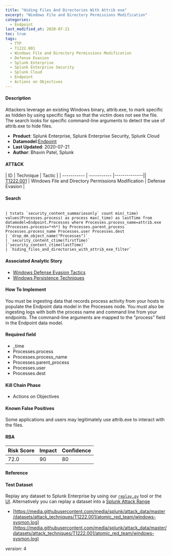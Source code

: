 ```yaml
---
title: "Hiding Files And Directories With Attrib exe"
excerpt: "Windows File and Directory Permissions Modification"
categories:
  - Endpoint
last_modified_at: 2020-07-21
toc: true
tags:
  - TTP
  - T1222.001
  - Windows File and Directory Permissions Modification
  - Defense Evasion
  - Splunk Enterprise
  - Splunk Enterprise Security
  - Splunk Cloud
  - Endpoint
  - Actions on Objectives
---
```


#### Description

Attackers leverage an existing Windows binary, attrib.exe, to mark specific as hidden by using specific flags so that the victim does not see the file.  The search looks for specific command-line arguments to detect the use of attrib.exe to hide files.

- **Product**: Splunk Enterprise, Splunk Enterprise Security, Splunk Cloud
- **Datamodel**:[Endpoint](https://docs.splunk.com/Documentation/CIM/latest/User/Endpoint)
- **Last Updated**: 2020-07-21
- **Author**: Bhavin Patel, Splunk


#### ATT&CK

| ID          | Technique   | Tactic       |
| ----------- | ----------- |--------------|| [T1222.001](https://attack.mitre.org/techniques/T1222/001/) | Windows File and Directory Permissions Modification | Defense Evasion |


#### Search

```

| tstats `security_content_summariesonly` count min(_time) values(Processes.process) as process max(_time) as lastTime from datamodel=Endpoint.Processes where Processes.process_name=attrib.exe (Processes.process=*+h*) by Processes.parent_process Processes.process_name Processes.user Processes.dest 
| `drop_dm_object_name("Processes")` 
| `security_content_ctime(firstTime)`
|`security_content_ctime(lastTime)`
| `hiding_files_and_directories_with_attrib_exe_filter` 
```

#### Associated Analytic Story
* [Windows Defense Evasion Tactics](_stories/windows_defense_evasion_tactics)
* [Windows Persistence Techniques](_stories/windows_persistence_techniques)


#### How To Implement
You must be ingesting data that records process activity from your hosts to populate the Endpoint data model in the Processes node. You must also be ingesting logs with both the process name and command line from your endpoints. The command-line arguments are mapped to the &#34;process&#34; field in the Endpoint data model.

#### Required field
* _time
* Processes.process
* Processes.process_name
* Processes.parent_process
* Processes.user
* Processes.dest


#### Kill Chain Phase
* Actions on Objectives


#### Known False Positives
Some applications and users may legitimately use attrib.exe to interact with the files. 



#### RBA

| Risk Score  | Impact      | Confidence   |
| ----------- | ----------- |--------------|
| 72.0 | 90 | 80 |



#### Reference


#### Test Dataset
Replay any dataset to Splunk Enterprise by using our [`replay.py`](https://github.com/splunk/attack_data#using-replaypy) tool or the [UI](https://github.com/splunk/attack_data#using-ui).
Alternatively you can replay a dataset into a [Splunk Attack Range](https://github.com/splunk/attack_range#replay-dumps-into-attack-range-splunk-server)

* [https://media.githubusercontent.com/media/splunk/attack_data/master/datasets/attack_techniques/T1222.001/atomic_red_team/windows-sysmon.log](https://media.githubusercontent.com/media/splunk/attack_data/master/datasets/attack_techniques/T1222.001/atomic_red_team/windows-sysmon.log)


_version_: 4